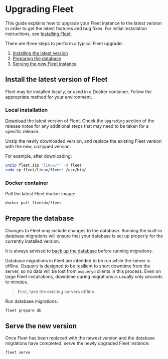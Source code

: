 # Upgrading Fleet

This guide explains how to upgrade your Fleet instance to the latest version in order to get the latest features and bug fixes. For initial installation instructions, see [Installing Fleet](https://fleetdm.com/docs/deploy/deploy-fleet-on-centos#installing-fleet).

There are three steps to perform a typical Fleet upgrade:

1. [Installing the latest version](#install-the-latest-version-of-fleet)
2. [Preparing the database](#prepare-the-database)
3. [Serving the new Fleet instance](#serve-the-new-version)

## Install the latest version of Fleet

Fleet may be installed locally, or used in a Docker container. Follow the appropriate method for your environment. 

### Local installation

[Download](https://github.com/fleetdm/fleet/releases) the latest version of Fleet. Check the `Upgrading` section of the release notes for any additional steps that may need to be taken for a specific release. 

Unzip the newly downloaded version, and replace the existing Fleet version with the new, unzipped version.

For example, after downloading:

```sh
unzip fleet.zip 'linux/*' -d fleet
sudo cp fleet/linux/fleet* /usr/bin/
```

### Docker container

Pull the latest Fleet docker image:

```sh
docker pull fleetdm/fleet
```

## Prepare the database

Changes to Fleet may include changes to the database. Running the built-in database migrations will ensure that your database is set up properly for the currently installed version. 

It is always advised to [back up the database](https://dev.mysql.com/doc/refman/8.0/en/backup-methods.html) before running migrations. 

Database migrations in Fleet are intended to be run while the server is offline. Osquery is designed to be resilient to short downtime from the server, so no data will be lost from `osqueryd` clients in this process. Even on large Fleet installations, downtime during migrations is usually only seconds to minutes.

> First, take the existing servers offline.

Run database migrations:

```sh
fleet prepare db
```

## Serve the new version

Once Fleet has been replaced with the newest version and the database migrations have completed, serve the newly upgraded Fleet instance:

```sh
fleet serve
```

<meta name="pageOrderInSection" value="300">
<meta name="description" value="Learn how to upgrade your Fleet instance to the latest version.">
